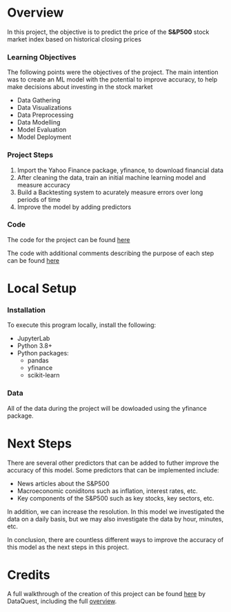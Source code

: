 # Overview

In this project, the objective is to predict the price of the **S&P500** stock market index based on historical closing prices 

### Learning Objectives

The following points were the objectives of the project. The main intention was to create an ML model with the potential to improve accuracy, to help make decisions about investing in the stock market
- Data Gathering
- Data Visualizations
- Data Preprocessing
- Data Modelling
- Model Evaluation
- Model Deployment

### Project Steps

1. Import the Yahoo Finance package, yfinance, to download financial data
2. After cleaning the data, train an initial machine learning model and measure accuracy
3. Build a Backtesting system to acurately measure errors over long periods of time
4. Improve the model by adding predictors

### Code
The code for the project can be found [here](market_predictor/sp500_predictor.ipynb)

The code with additional comments describing the purpose of each step can be found [here](market_predictor/sp500_predictor_with_comments.ipynb)

# Local Setup

### Installation
To execute this program locally, install the following:
- JupyterLab
- Python 3.8+
- Python packages:
    - pandas
    - yfinance
    - scikit-learn

 ### Data
 All of the data during the project will be dowloaded using the yfinance package. 

 # Next Steps   

There are several other predictors that can be added to futher improve the accuracy of this model. Some predictors that can be implemented include:
- News articles about the S&P500
- Macroeconomic coniditons such as inflation, interest rates, etc.
- Key components of the S&P500 such as key stocks, key sectors, etc.

In addition, we can increase the resolution. In this model we investigated the data on a daily basis, but we may also investigate the data by hour, minutes, etc.

In conclusion, there are countless different ways to improve the accuracy of this model as the next steps in this project.

# Credits
A full walkthrough of the creation of this project can be found [here](https://youtu.be/1O_BenficgE?si=pPSiTyJhxNhc6dqZ) by DataQuest, including the full [overview](https://github.com/dataquestio/project-walkthroughs/blob/master/sp_500/market_prediction.ipynb).

